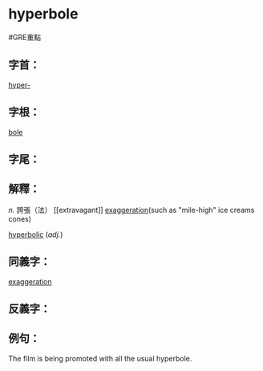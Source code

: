 # hyperbole

#GRE重點 
## 字首：
[hyper-](/Root%20Prefix%20and%20Suffix/H/hyper-.md)

## 字根：
[bole](/Root%20Prefix%20and%20Suffix/B/bole.md)

## 字尾：


## 解釋：
*n.*
誇張（法）
[[extravagant]] [exaggeration](/Vocabulary/E/exaggeration.md)(such as "mile-high" ice creams cones)

[hyperbolic](/Vocabulary/H/hyperbolic.md) (*adj.*)

## 同義字：
[exaggeration](/Vocabulary/E/exaggeration.md)

## 反義字：

## 例句：
The film is being promoted with all the usual hyperbole.
